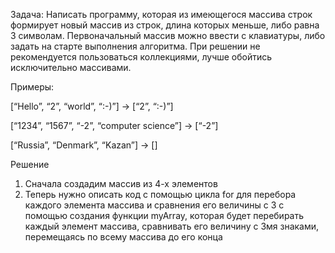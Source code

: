 Задача: 
Написать программу, которая из имеющегося массива строк формирует новый массив из строк, длина которых меньше, либо равна 3 символам. Первоначальный массив можно ввести с клавиатуры, 
либо задать на старте выполнения алгоритма. При решении не рекомендуется пользоваться коллекциями, лучше обойтись исключительно массивами.

Примеры:

[“Hello”, “2”, “world”, “:-)”] → [“2”, “:-)”]

[“1234”, “1567”, “-2”, “computer science”] → [“-2”]

[“Russia”, “Denmark”, “Kazan”] → []

Решение

1. Сначала создадим массив из 4-х элементов
2. Теперь нужно описать код с помощью цикла for для перебора каждого элемента массива и сравнения его величины с 3 c помощью создания 
функции myArray, которая будет перебирать каждый элемент массива, сравнивать его величину с 3мя знаками, перемещаясь по всему массива до его конца
